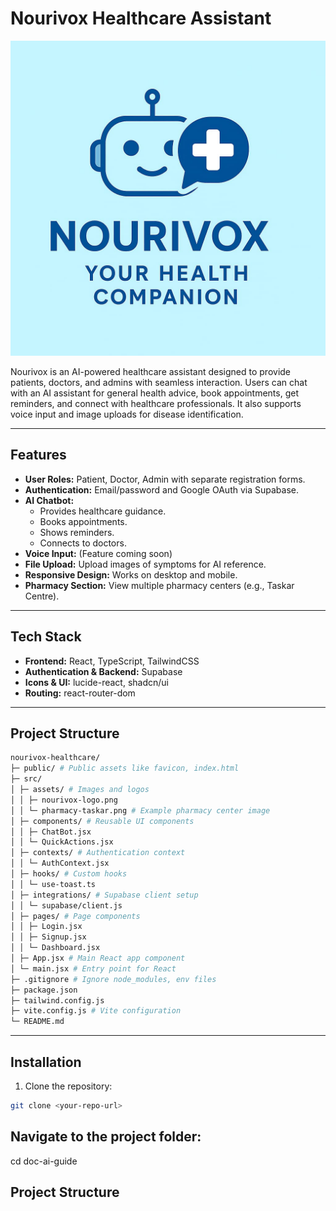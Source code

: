 # Nourivox Healthcare Assistant

![Nourivox Logo](./src/assets/nourivox-logo.png)

Nourivox is an AI-powered healthcare assistant designed to provide patients, doctors, and admins with seamless interaction. Users can chat with an AI assistant for general health advice, book appointments, get reminders, and connect with healthcare professionals. It also supports voice input and image uploads for disease identification.

---

## Features

- **User Roles:** Patient, Doctor, Admin with separate registration forms.
- **Authentication:** Email/password and Google OAuth via Supabase.
- **AI Chatbot:** 
  - Provides healthcare guidance.
  - Books appointments.
  - Shows reminders.
  - Connects to doctors.
- **Voice Input:** (Feature coming soon)
- **File Upload:** Upload images of symptoms for AI reference.
- **Responsive Design:** Works on desktop and mobile.
- **Pharmacy Section:** View multiple pharmacy centers (e.g., Taskar Centre).

---

## Tech Stack

- **Frontend:** React, TypeScript, TailwindCSS
- **Authentication & Backend:** Supabase
- **Icons & UI:** lucide-react, shadcn/ui
- **Routing:** react-router-dom

---
## Project Structure
```bash
nourivox-healthcare/
├─ public/ # Public assets like favicon, index.html
├─ src/
│ ├─ assets/ # Images and logos
│ │ ├─ nourivox-logo.png
│ │ └─ pharmacy-taskar.png # Example pharmacy center image
│ ├─ components/ # Reusable UI components
│ │ ├─ ChatBot.jsx
│ │ └─ QuickActions.jsx
│ ├─ contexts/ # Authentication context
│ │ └─ AuthContext.jsx
│ ├─ hooks/ # Custom hooks
│ │ └─ use-toast.ts
│ ├─ integrations/ # Supabase client setup
│ │ └─ supabase/client.js
│ ├─ pages/ # Page components
│ │ ├─ Login.jsx
│ │ ├─ Signup.jsx
│ │ └─ Dashboard.jsx
│ ├─ App.jsx # Main React app component
│ └─ main.jsx # Entry point for React
├─ .gitignore # Ignore node_modules, env files
├─ package.json
├─ tailwind.config.js
├─ vite.config.js # Vite configuration
└─ README.md
```

---

## Installation

1. Clone the repository:
```bash
git clone <your-repo-url>
```
## Navigate to the project folder:
cd doc-ai-guide


## Project Structure

